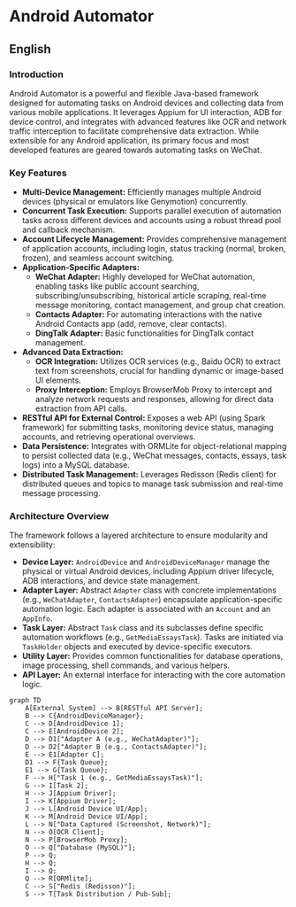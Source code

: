 # Android Automator

## English

### Introduction

Android Automator is a powerful and flexible Java-based framework designed for automating tasks on Android devices and collecting data from various mobile applications. It leverages Appium for UI interaction, ADB for device control, and integrates with advanced features like OCR and network traffic interception to facilitate comprehensive data extraction. While extensible for any Android application, its primary focus and most developed features are geared towards automating tasks on WeChat.

### Key Features

* **Multi-Device Management:** Efficiently manages multiple Android devices (physical or emulators like Genymotion) concurrently.
* **Concurrent Task Execution:** Supports parallel execution of automation tasks across different devices and accounts using a robust thread pool and callback mechanism.
* **Account Lifecycle Management:** Provides comprehensive management of application accounts, including login, status tracking (normal, broken, frozen), and seamless account switching.
* **Application-Specific Adapters:**
    * **WeChat Adapter:** Highly developed for WeChat automation, enabling tasks like public account searching, subscribing/unsubscribing, historical article scraping, real-time message monitoring, contact management, and group chat creation.
    * **Contacts Adapter:** For automating interactions with the native Android Contacts app (add, remove, clear contacts).
    * **DingTalk Adapter:** Basic functionalities for DingTalk contact management.
* **Advanced Data Extraction:**
    * **OCR Integration:** Utilizes OCR services (e.g., Baidu OCR) to extract text from screenshots, crucial for handling dynamic or image-based UI elements.
    * **Proxy Interception:** Employs BrowserMob Proxy to intercept and analyze network requests and responses, allowing for direct data extraction from API calls.
* **RESTful API for External Control:** Exposes a web API (using Spark framework) for submitting tasks, monitoring device status, managing accounts, and retrieving operational overviews.
* **Data Persistence:** Integrates with ORMLite for object-relational mapping to persist collected data (e.g., WeChat messages, contacts, essays, task logs) into a MySQL database.
* **Distributed Task Management:** Leverages Redisson (Redis client) for distributed queues and topics to manage task submission and real-time message processing.

### Architecture Overview

The framework follows a layered architecture to ensure modularity and extensibility:

* **Device Layer:** `AndroidDevice` and `AndroidDeviceManager` manage the physical or virtual Android devices, including Appium driver lifecycle, ADB interactions, and device state management.
* **Adapter Layer:** Abstract `Adapter` class with concrete implementations (e.g., `WeChatAdapter`, `ContactsAdapter`) encapsulate application-specific automation logic. Each adapter is associated with an `Account` and an `AppInfo`.
* **Task Layer:** Abstract `Task` class and its subclasses define specific automation workflows (e.g., `GetMediaEssaysTask`). Tasks are initiated via `TaskHolder` objects and executed by device-specific executors.
* **Utility Layer:** Provides common functionalities for database operations, image processing, shell commands, and various helpers.
* **API Layer:** An external interface for interacting with the core automation logic.

```mermaid
graph TD
    A[External System] --> B[RESTful API Server];
    B --> C{AndroidDeviceManager};
    C --> D[AndroidDevice 1];
    C --> E[AndroidDevice 2];
    D --> D1["Adapter A (e.g., WeChatAdapter)"];
    D --> D2["Adapter B (e.g., ContactsAdapter)"];
    E --> E1[Adapter C];
    D1 --> F{Task Queue};
    E1 --> G{Task Queue};
    F --> H["Task 1 (e.g., GetMediaEssaysTask)"];
    G --> I[Task 2];
    H --> J[Appium Driver];
    I --> K[Appium Driver];
    J --> L[Android Device UI/App];
    K --> M[Android Device UI/App];
    L --> N["Data Captured (Screenshot, Network)"];
    N --> O[OCR Client];
    N --> P[BrowserMob Proxy];
    O --> Q["Database (MySQL)"];
    P --> Q;
    H --> Q;
    I --> Q;
    Q --> R[ORMlite];
    C --> S["Redis (Redisson)"];
    S --> T[Task Distribution / Pub-Sub];
```
